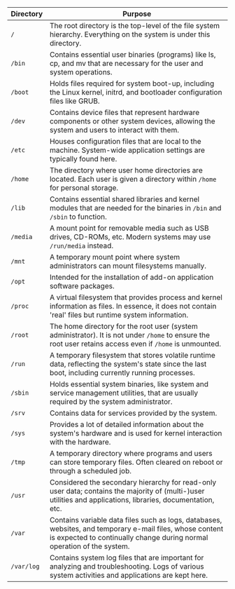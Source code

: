 | Directory | Purpose |
|-----------|---------|
| `/`       | The root directory is the top-level of the file system hierarchy. Everything on the system is under this directory. |
| `/bin`    | Contains essential user binaries (programs) like ls, cp, and mv that are necessary for the user and system operations. |
| `/boot`   | Holds files required for system boot-up, including the Linux kernel, initrd, and bootloader configuration files like GRUB. |
| `/dev`    | Contains device files that represent hardware components or other system devices, allowing the system and users to interact with them. |
| `/etc`    | Houses configuration files that are local to the machine. System-wide application settings are typically found here. |
| `/home`   | The directory where user home directories are located. Each user is given a directory within `/home` for personal storage. |
| `/lib`    | Contains essential shared libraries and kernel modules that are needed for the binaries in `/bin` and `/sbin` to function. |
| `/media`  | A mount point for removable media such as USB drives, CD-ROMs, etc. Modern systems may use `/run/media` instead. |
| `/mnt`    | A temporary mount point where system administrators can mount filesystems manually. |
| `/opt`    | Intended for the installation of add-on application software packages. |
| `/proc`   | A virtual filesystem that provides process and kernel information as files. In essence, it does not contain 'real' files but runtime system information. |
| `/root`   | The home directory for the root user (system administrator). It is not under `/home` to ensure the root user retains access even if `/home` is unmounted. |
| `/run`    | A temporary filesystem that stores volatile runtime data, reflecting the system's state since the last boot, including currently running processes. |
| `/sbin`   | Holds essential system binaries, like system and service management utilities, that are usually required by the system administrator. |
| `/srv`    | Contains data for services provided by the system. |
| `/sys`    | Provides a lot of detailed information about the system's hardware and is used for kernel interaction with the hardware. |
| `/tmp`    | A temporary directory where programs and users can store temporary files. Often cleared on reboot or through a scheduled job. |
| `/usr`    | Considered the secondary hierarchy for read-only user data; contains the majority of (multi-)user utilities and applications, libraries, documentation, etc. |
| `/var`    | Contains variable data files such as logs, databases, websites, and temporary e-mail files, whose content is expected to continually change during normal operation of the system. |
| `/var/log`| Contains system log files that are important for analyzing and troubleshooting. Logs of various system activities and applications are kept here. |
